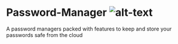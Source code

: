 # Password-Manager ![alt-text](https://img.shields.io/static/v1?label=Made%20using&message=Python&color=yellow&logo=python&style=for-the-badge)
A password managers packed with features to keep and store your passwords safe from the cloud

